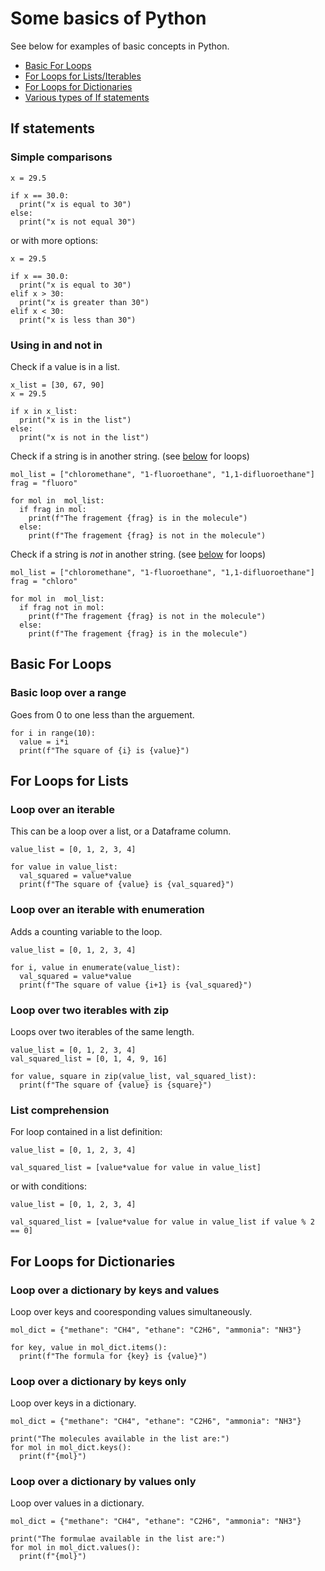 # Some basics of Python
See below for examples of basic concepts in Python.

- [Basic For Loops](#basic-for-loops) <br>
- [For Loops for Lists/Iterables](#for-loops-for-lists) <br>
- [For Loops for Dictionaries](#for-loops-for-dictionaries) <br>
- [Various types of If statements](#if-statements) <br>

## If statements

### Simple comparisons
```
x = 29.5

if x == 30.0:
  print("x is equal to 30")
else:
  print("x is not equal 30")
```
or with more options:
```
x = 29.5

if x == 30.0:
  print("x is equal to 30")
elif x > 30:
  print("x is greater than 30")
elif x < 30:
  print("x is less than 30")
```
### Using in and not in
Check if a value is in a list.
```
x_list = [30, 67, 90]
x = 29.5

if x in x_list:
  print("x is in the list")
else:
  print("x is not in the list")
```
Check if a string is in another string. (see [below](#for-loops-for-lists) for loops)
```
mol_list = ["chloromethane", "1-fluoroethane", "1,1-difluoroethane"]
frag = "fluoro"

for mol in  mol_list:
  if frag in mol:
    print(f"The fragement {frag} is in the molecule")
  else:
    print(f"The fragement {frag} is not in the molecule")
```
Check if a string is *not* in another string. (see [below](#for-loops-for-lists) for loops)
```
mol_list = ["chloromethane", "1-fluoroethane", "1,1-difluoroethane"]
frag = "chloro"

for mol in  mol_list:
  if frag not in mol:
    print(f"The fragement {frag} is not in the molecule")
  else:
    print(f"The fragement {frag} is in the molecule")
```

## Basic For Loops 

### Basic loop over a range
Goes from 0 to one less than the arguement.
```
for i in range(10):
  value = i*i
  print(f"The square of {i} is {value}")
```

## For Loops for Lists
### Loop over an iterable
This can be a loop over a list, or a Dataframe column.
```
value_list = [0, 1, 2, 3, 4]

for value in value_list:
  val_squared = value*value
  print(f"The square of {value} is {val_squared}")
```
### Loop over an iterable with enumeration
Adds a counting variable to the loop.
```
value_list = [0, 1, 2, 3, 4]

for i, value in enumerate(value_list):
  val_squared = value*value
  print(f"The square of value {i+1} is {val_squared}")
```
### Loop over two iterables with zip
Loops over two iterables of the same length.
```
value_list = [0, 1, 2, 3, 4]
val_squared_list = [0, 1, 4, 9, 16]

for value, square in zip(value_list, val_squared_list):
  print(f"The square of {value} is {square}") 
```
### List comprehension
For loop contained in a list definition:
```
value_list = [0, 1, 2, 3, 4]

val_squared_list = [value*value for value in value_list]
```
or with conditions:
```
value_list = [0, 1, 2, 3, 4]

val_squared_list = [value*value for value in value_list if value % 2 == 0]
```

## For Loops for Dictionaries
### Loop over a dictionary by keys and values
Loop over keys and cooresponding values simultaneously.
```
mol_dict = {"methane": "CH4", "ethane": "C2H6", "ammonia": "NH3"}

for key, value in mol_dict.items():
  print(f"The formula for {key} is {value}")
```
### Loop over a dictionary by keys only
Loop over keys in a dictionary.
```
mol_dict = {"methane": "CH4", "ethane": "C2H6", "ammonia": "NH3"}

print("The molecules available in the list are:")
for mol in mol_dict.keys():
  print(f"{mol}")
```
### Loop over a dictionary by values only
Loop over values in a dictionary.
```
mol_dict = {"methane": "CH4", "ethane": "C2H6", "ammonia": "NH3"}

print("The formulae available in the list are:")
for mol in mol_dict.values():
  print(f"{mol}")
```
